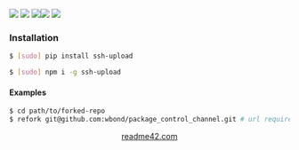 <!--
https://readme42.com
-->



[![](https://img.shields.io/badge/OS-Unix-blue.svg?longCache=True)]()
[![](https://img.shields.io/pypi/v/ssh-upload.svg?maxAge=3600)](https://pypi.org/project/ssh-upload/)
[![](https://img.shields.io/npm/v/ssh-upload.svg?maxAge=3600)](https://www.npmjs.com/package/ssh-upload)[![](https://img.shields.io/badge/License-Unlicense-blue.svg?longCache=True)](https://unlicense.org/)
[![](https://github.com/andrewp-as-is/ssh-upload/workflows/tests42/badge.svg)](https://github.com/andrewp-as-is/ssh-upload/actions)

### Installation
```bash
$ [sudo] pip install ssh-upload
```

```bash
$ [sudo] npm i -g ssh-upload
```

#### Examples
```bash
$ cd path/to/forked-repo
$ refork git@github.com:wbond/package_control_channel.git # url required 1 time only
```

<p align="center">
    <a href="https://readme42.com/">readme42.com</a>
</p>